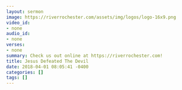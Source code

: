```yaml
---
layout: sermon
image: https://riverrochester.com/assets/img/logos/logo-16x9.png
video_id:
- none
audio_id:
- none
verses:
- none
summary: Check us out online at https://riverrochester.com!
title: Jesus Defeated The Devil
date: 2018-04-01 08:05:41 -0400
categories: []
tags: []
---
```

